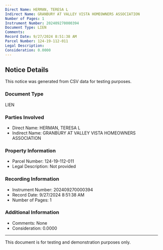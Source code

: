 ```yaml
---
Direct Name: HERMAN, TERESA L
Indirect Name: GRANBURY AT VALLEY VISTA HOMEOWNERS ASSOCIATION
Number of Pages: 1
Instrument Number: 202409270000394
Document Type: LIEN
Comments: 
Record Date: 9/27/2024 8:51:38 AM
Parcel Number: 124-19-112-011
Legal Description: 
Consideration: 0.0000
---
```


## Notice Details

This notice was generated from CSV data for testing purposes.

### Document Type
LIEN

### Parties Involved
- Direct Name: HERMAN, TERESA L
- Indirect Name: GRANBURY AT VALLEY VISTA HOMEOWNERS ASSOCIATION

### Property Information
- Parcel Number: 124-19-112-011
- Legal Description: Not provided

### Recording Information
- Instrument Number: 202409270000394
- Record Date: 9/27/2024 8:51:38 AM
- Number of Pages: 1

### Additional Information
- Comments: None
- Consideration: 0.0000

---

This document is for testing and demonstration purposes only.
